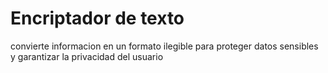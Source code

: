 <h1> Encriptador de texto </h1>

<p> convierte informacion en un formato ilegible para proteger datos sensibles y garantizar la privacidad del usuario </p>
